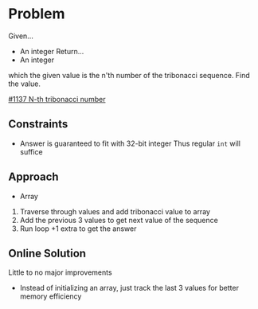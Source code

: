 
# Problem
Given...
- An integer
Return...
- An integer

which the given value is the n'th number of the tribonacci sequence. Find the value.

[\#1137 N-th tribonacci number](https://leetcode.com/problems/n-th-tribonacci-number/description/?envType=daily-question&envId=2024-04-24)

## Constraints
- Answer is guaranteed to fit with 32-bit integer
    Thus regular `int` will suffice

## Approach
- Array
1. Traverse through values and add tribonacci value to array
2. Add the previous 3 values to get next value of the sequence
3. Run loop +1 extra to get the answer

## Online Solution
Little to no major improvements
- Instead of initializing an array, just track the last 3 values for better memory efficiency
